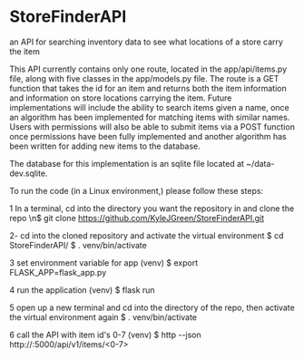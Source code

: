 # StoreFinderAPI
an API for searching inventory data to see what locations of a store carry the item

This API currently contains only one route, located in the app/api/items.py file, along with five classes in the app/models.py file. The route is a GET function that takes the id for an item and returns both the item information and information on store locations carrying the item. Future implementations will include the ability to search items given a name, once an algorithm has been implemented for matching items with similar names. Users with permissions will also be able to submit items via a POST function once permissions have been fully implemented and another algorithm has been written for adding new items to the database.

<rawtext>
The database for this implementation is an sqlite file located at ~/data-dev.sqlite.

To run the code (in a Linux environment,) please follow these steps:

1  In a terminal, cd into the directory you want the repository in and clone the repo
\n$ git clone https://github.com/KyleJGreen/StoreFinderAPI.git

2-  cd into the cloned repository and activate the virtual environment
$ cd StoreFinderAPI/
$ . venv/bin/activate

3  set environment variable for app
(venv) $ export FLASK_APP=flask_app.py

4  run the application
(venv) $ flask run

5  open up a new terminal and cd into the directory of the repo, then activate the virtual environment again
$ . venv/bin/activate

6  call the API with item id's 0-7
(venv) $ http --json http://<your ip address>:5000/api/v1/items/<0-7>
</rawtext>
